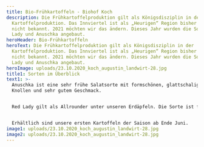 ```yaml
---
title: Bio-Frühkartoffeln - Biohof Koch
description: Die Frühkartoffelproduktion gilt als Königsdisziplin in der
  Kartoffelproduktion. Das Innviertel ist als „Heurigen“ Region bisher noch
  nicht bekannt. 2021 möchten wir das ändern. Dieses Jahr wurden die Sorten Red
  Lady und Anuschka angebaut.
heroHeader: Bio-Frühkartoffeln
heroText: Die Frühkartoffelproduktion gilt als Königsdisziplin in der
  Kartoffelproduktion. Das Innviertel ist als „Heurigen“ Region bisher noch
  nicht bekannt. 2021 möchten wir das ändern. Dieses Jahr wurden die Sorten Red
  Lady und Anuschka angebaut.
heroImage: uploads/23.10.2020_koch_augustin_landwirt-28.jpg
title1: Sorten im Überblick
text1: >-
  Anuschka ist eine sehr frühe Salatsorte mit formschönen, glattschaligen
  Knollen und sehr gutem Geschmack.


  Red Lady gilt als Allrounder unter unseren Erdäpfeln. Die Sorte ist für Liebhaber von rotschaligen Erdäpfeln, die einen etwas erdigeren Geschmack haben. Bestens geeignet für Beilagen, Salat, Püree, Rösti.


  Erhältlich sind unsere ersten Kartoffeln der Saison ab Ende Juni.
image1: uploads/23.10.2020_koch_augustin_landwirt-28.jpg
image2: uploads/23.10.2020_koch_augustin_landwirt-28.jpg
---
```

